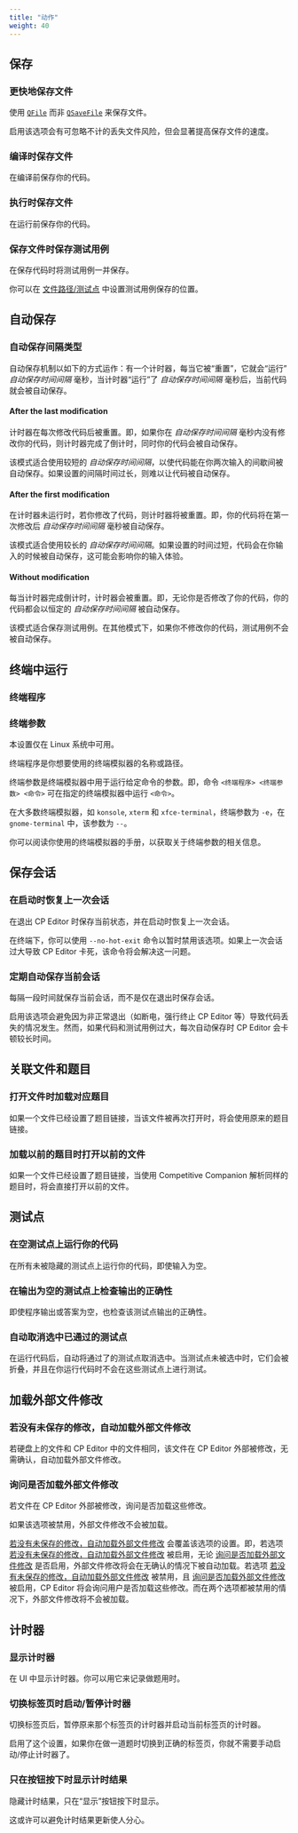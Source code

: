 ```yaml
---
title: "动作"
weight: 40
---
```


## 保存

### 更快地保存文件

使用 [`QFile`](https://doc.qt.io/qt-5/qfile.html) 而非 [`QSaveFile`](https://doc.qt.io/qt-5/qsavefile.html) 来保存文件。

启用该选项会有可忽略不计的丢失文件风险，但会显著提高保存文件的速度。

### 编译时保存文件

在编译前保存你的代码。

### 执行时保存文件

在运行前保存你的代码。

### 保存文件时保存测试用例

在保存代码时将测试用例一并保存。

你可以在 [文件路径/测试点](../file-path/\_index.zh.md#测试点) 中设置测试用例保存的位置。

## 自动保存

### 自动保存间隔类型

自动保存机制以如下的方式运作：有一个计时器，每当它被“重置”，它就会“运行” *自动保存时间间隔* 毫秒，当计时器“运行”了 *自动保存时间间隔* 毫秒后，当前代码就会被自动保存。

#### After the last modification

计时器在每次修改代码后被重置。即，如果你在 *自动保存时间间隔* 毫秒内没有修改你的代码，则计时器完成了倒计时，同时你的代码会被自动保存。

该模式适合使用较短的 *自动保存时间间隔*，以使代码能在你两次输入的间歇间被自动保存。如果设置的间隔时间过长，则难以让代码被自动保存。

#### After the first modification

在计时器未运行时，若你修改了代码，则计时器将被重置。即，你的代码将在第一次修改后 *自动保存时间间隔* 毫秒被自动保存。

该模式适合使用较长的 *自动保存时间间隔*。如果设置的时间过短，代码会在你输入的时候被自动保存，这可能会影响你的输入体验。

#### Without modification

每当计时器完成倒计时，计时器会被重置。即，无论你是否修改了你的代码，你的代码都会以恒定的 *自动保存时间间隔* 被自动保存。

该模式适合保存测试用例。在其他模式下，如果你不修改你的代码，测试用例不会被自动保存。

## 终端中运行

### 终端程序

### 终端参数

本设置仅在 Linux 系统中可用。

终端程序是你想要使用的终端模拟器的名称或路径。

终端参数是终端模拟器中用于运行给定命令的参数。即，命令 `<终端程序> <终端参数> <命令>` 可在指定的终端模拟器中运行 `<命令>`。

在大多数终端模拟器，如 `konsole`, `xterm` 和 `xfce-terminal`，终端参数为 `-e`，在 `gnome-terminal` 中，该参数为 `--`。

你可以阅读你使用的终端模拟器的手册，以获取关于终端参数的相关信息。

## 保存会话

### 在启动时恢复上一次会话

在退出 CP Editor 时保存当前状态，并在启动时恢复上一次会话。

在终端下，你可以使用 `--no-hot-exit` 命令以暂时禁用该选项。如果上一次会话过大导致 CP Editor 卡死，该命令将会解决这一问题。

### 定期自动保存当前会话

每隔一段时间就保存当前会话，而不是仅在退出时保存会话。

启用该选项会避免因为非正常退出（如断电，强行终止 CP Editor 等）导致代码丢失的情况发生。然而，如果代码和测试用例过大，每次自动保存时 CP Editor 会卡顿较长时间。

## 关联文件和题目

### 打开文件时加载对应题目

如果一个文件已经设置了题目链接，当该文件被再次打开时，将会使用原来的题目链接。

### 加载以前的题目时打开以前的文件

如果一个文件已经设置了题目链接，当使用 Competitive Companion 解析同样的题目时，将会直接打开以前的文件。

## 测试点

### 在空测试点上运行你的代码

在所有未被隐藏的测试点上运行你的代码，即使输入为空。

### 在输出为空的测试点上检查输出的正确性

即使程序输出或答案为空，也检查该测试点输出的正确性。

### 自动取消选中已通过的测试点

在运行代码后，自动将通过了的测试点取消选中。当测试点未被选中时，它们会被折叠，并且在你运行代码时不会在这些测试点上进行测试。

## 加载外部文件修改

### 若没有未保存的修改，自动加载外部文件修改

若硬盘上的文件和 CP Editor 中的文件相同，该文件在 CP Editor 外部被修改，无需确认，自动加载外部文件修改。

### 询问是否加载外部文件修改

若文件在 CP Editor 外部被修改，询问是否加载这些修改。

如果该选项被禁用，外部文件修改不会被加载。

[若没有未保存的修改，自动加载外部文件修改](#若没有未保存的修改自动加载外部文件修改) 会覆盖该选项的设置。即，若选项 [若没有未保存的修改，自动加载外部文件修改](#若没有未保存的修改自动加载外部文件修改) 被启用，无论 [询问是否加载外部文件修改](#询问是否加载外部文件修改) 是否启用，外部文件修改将会在无确认的情况下被自动加载。若选项 [若没有未保存的修改，自动加载外部文件修改](#若没有未保存的修改自动加载外部文件修改) 被禁用，且 [询问是否加载外部文件修改](#询问是否加载外部文件修改) 被启用，CP Editor 将会询问用户是否加载这些修改。而在两个选项都被禁用的情况下，外部文件修改将不会被加载。

## 计时器

### 显示计时器

在 UI 中显示计时器。你可以用它来记录做题用时。

### 切换标签页时启动/暂停计时器

切换标签页后，暂停原来那个标签页的计时器并启动当前标签页的计时器。

启用了这个设置，如果你在做一道题时切换到正确的标签页，你就不需要手动启动/停止计时器了。

### 只在按钮按下时显示计时结果

隐藏计时结果，只在“显示”按钮按下时显示。

这或许可以避免计时结果更新使人分心。

